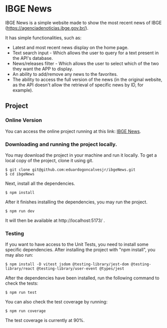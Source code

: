 # IBGE News

IBGE News is a simple website made to show the most recent news of IBGE (https://agenciadenoticias.ibge.gov.br/).

It has simple functionalities, such as:

+ Latest and most recent news display on the home page.
+ Text search input - Which allows the user to query for a text present in the API's database.
+ News/releases filter - Which allows the user to select which of the two they want the APP to display.
+ An ability to add/remove any news to the favorites.
+ The ability to access the full version of the news (in the original website, as the API doesn't allow the retrieval of specific news by ID, for example).

## Project

### Online Version

You can access the online project running at this link: [IBGE News](https://ibge-news-gules.vercel.app/).

### Downloading and running the project locally.

You may download the project in your machine and run it locally.
To get a local copy of the project, clone it using git.

    $ git clone git@github.com:eduardogoncalvesjr/ibgeNews.git
    $ cd ibgeNews

Next, install all the dependencies.

    $ npm install

After it finishes installing the dependencies, you may run the project.

    $ npm run dev

It will then be available at http://localhost:5173/ .

### Testing

If you want to have access to the Unit Tests, you need to install some specific dependencies. After installing the project with "npm install", you may also run:

    $ npm install -D vitest jsdom @testing-library/jest-dom @testing-library/react @testing-library/user-event @types/jest

After the dependencies have been installed, run the following command to check the tests:

    $ npm run test

You can also check the test coverage by running:

    $ npm run coverage

The test coverage is currently at 90%.
